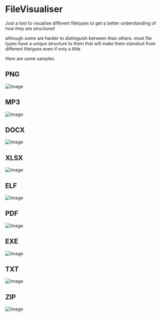 # FileVisualiser
Just a tool to visualise different filetypes to get a better understanding of how they are structured

although some are harder to distinguish between than others. most file types have a unique structure to them that will make them standout from different filetypes even if only a little

Here are some samples

## **PNG**
![Image](https://media.discordapp.net/attachments/916496573364584508/1145338612133671083/DSC_2429-Edit.png.png?width=1080&height=1080)
## **MP3**
![Image](https://media.discordapp.net/attachments/916496573364584508/1145338613496827904/Episode_112_-_Dirty_Coms.mp3.png?width=1080&height=1080)
## **DOCX**
![Image](https://media.discordapp.net/attachments/916496573364584508/1145338614465703986/ESP_Eng_Maths_2_H7K134_LO2_Differentiation.docx.png?width=1080&height=1081)
## **XLSX**
![Image](https://media.discordapp.net/attachments/916496573364584508/1145338614952231034/Financial_Sample.xlsx.png)
## **ELF**
![Image](https://media.discordapp.net/attachments/916496573364584508/1145338615321350176/main.png)
## **PDF**
![Image](https://media.discordapp.net/attachments/916496573364584508/1145338619096215672/Modern_X86_Assembly_Language_Programming_Covers_x86_64-bit_AVX_AVX2_and_AVX-512_by_Daniel_Kusswurm.pdf.png?width=1080&height=1080)
## **EXE**
![Image](https://media.discordapp.net/attachments/916496573364584508/1145338620371292291/Photoshop.exe.png?width=1080&height=1080)
## **TXT**
![Image](https://media.discordapp.net/attachments/916496573364584508/1145338622699130990/rockyou.txt.png?width=1080&height=1080)
## **ZIP**
![Image](https://media.discordapp.net/attachments/916496573364584508/1145338624712396931/vanillaplus1.18.zip.png?width=1080&height=1080)
